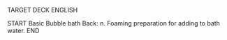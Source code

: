 TARGET DECK
ENGLISH

START
Basic
Bubble bath
Back: n. Foaming preparation for adding to bath water.
END
